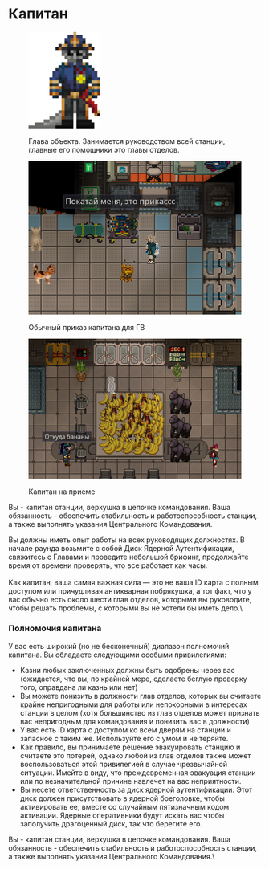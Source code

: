 # Капитан

<figure><img src="../../../.gitbook/assets/143px-Капитан.png" alt=""><figcaption><p>Глава объекта. Занимается руководством всей станции, главные его помощники это главы отделов.</p></figcaption></figure>

<div>

<figure><img src="../../../.gitbook/assets/Снимок экрана 2023-04-29 в 23.19.13.png" alt="" width="563"><figcaption><p>Обычный приказ капитана для ГВ</p></figcaption></figure>

 

<figure><img src="../../../.gitbook/assets/Капитан в ахуе.png" alt=""><figcaption><p>Капитан на приеме</p></figcaption></figure>

</div>

Вы - капитан станции, верхушка в цепочке командования. Ваша обязанность - обеспечить стабильность и работоспособность станции, а также выполнять указания Центрального Командования.

Вы должны иметь опыт работы на всех руководящих должностях. В начале раунда возьмите с собой Диск Ядерной Аутентификации, свяжитесь с Главами и проведите небольшой брифинг, продолжайте время от времени проверять, что все работает как часы.\
\
Как капитан, ваша самая важная сила — это не ваша ID карта с полным доступом или причудливая антикварная побрякушка, а тот факт, что у вас обычно есть около шести глав отделов, которыми вы руководите, чтобы решать проблемы, с которыми вы не хотели бы иметь дело.\


### Полномочия капитана

У вас есть широкий (но не бесконечный) диапазон полномочий капитана. Вы обладаете следующими особыми привилегиями:

* Казни любых заключенных должны быть одобрены через вас (ожидается, что вы, по крайней мере, сделаете беглую проверку того, оправдана ли казнь или нет)
* Вы можете понизить в должности глав отделов, которых вы считаете крайне непригодными для работы или непокорными в интересах станции в целом (хотя большинство из глав отделов может признать вас непригодным для командования и понизить вас в должности)
* У вас есть ID карта с доступом ко всем дверям на станции и запасное с таким же. Используйте его с умом и не теряйте.
* Как правило, вы принимаете решение эвакуировать станцию ​​и считаете это потерей, однако любой из глав отделов также может воспользоваться этой привилегией в случае чрезвычайной ситуации. Имейте в виду, что преждевременная эвакуация станции или по незначительной причине навлечет на вас неприятности.
* Вы несете ответственность за диск ядерной аутентификации. Этот диск должен присутствовать в ядерной боеголовке, чтобы активировать ее, вместе со случайным пятизначным кодом активации. Ядерные оперативники будут искать вас чтобы заполучить драгоценный диск, так что берегите его.

Вы - капитан станции, верхушка в цепочке командования. Ваша обязанность - обеспечить стабильность и работоспособность станции, а также выполнять указания Центрального Командования.\
